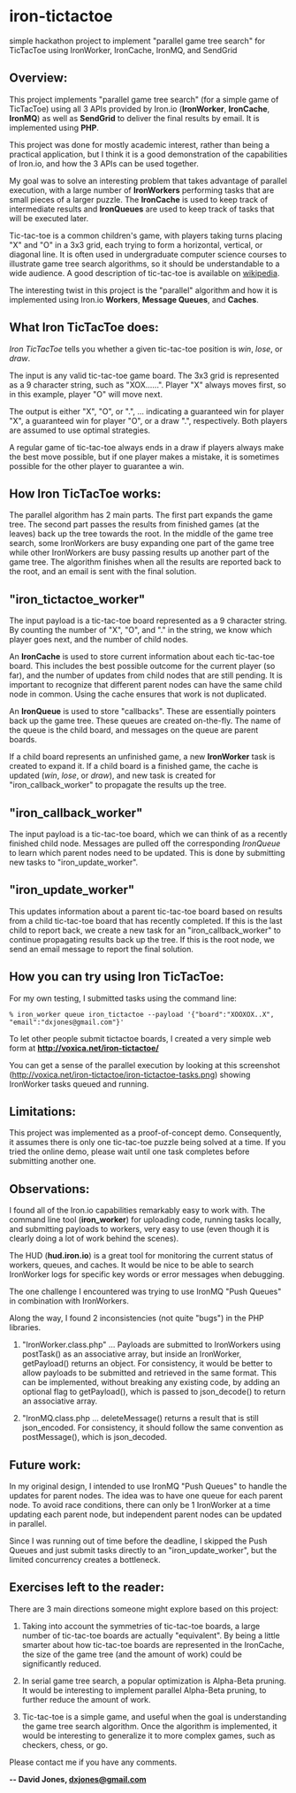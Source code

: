 iron-tictactoe
==============

simple hackathon project to implement "parallel game tree search" for TicTacToe using IronWorker, IronCache, IronMQ, and SendGrid

Overview:
---

This project implements "parallel game tree search" (for a simple game of TicTacToe) using all 3 APIs provided by Iron.io (**IronWorker**, **IronCache**, **IronMQ**) as well as **SendGrid** to deliver the final results by email. It is implemented using **PHP**.

This project was done for mostly academic interest, rather than being a practical application, but I think it is a good demonstration of the capabilities of Iron.io, and how the 3 APIs can be used together.

My goal was to solve an interesting problem that takes advantage of parallel execution, with a large number of **IronWorkers** performing tasks that are small pieces of a larger puzzle. The **IronCache** is used to keep track of intermediate results and **IronQueues** are used to keep track of tasks that will be executed later.

Tic-tac-toe is a common children's game, with players taking turns placing "X" and "O" in a 3x3 grid, each trying to form a horizontal, vertical, or diagonal line. It is often used in undergraduate computer science courses to illustrate game tree search algorithms, so it should be understandable to a wide audience. A good description of tic-tac-toe is available on [wikipedia](http://en.wikipedia.org/wiki/Tic-tac-toe).

The interesting twist in this project is the "parallel" algorithm and how it is implemented using Iron.io **Workers**, **Message Queues**, and **Caches**.

What Iron TicTacToe does:
---

*Iron TicTacToe* tells you whether a given tic-tac-toe position is *win*, *lose*, or *draw*.

The input is any valid tic-tac-toe game board.  The 3x3 grid is represented as a 9 character string, such as "XOX......".  Player "X" always moves first, so in this example, player "O" will move next.

The output is either "X", "O", or ".", ... indicating a guaranteed win for player "X", a guaranteed win for player "O", or a draw ".", respectively. Both players are assumed to use optimal strategies.

A regular game of tic-tac-toe always ends in a draw if players always make the best move possible, but if one player makes a mistake, it is sometimes possible for the other player to guarantee a win.

How Iron TicTacToe works:
---

The parallel algorithm has 2 main parts. The first part expands the game tree. The second part passes the results from finished games (at the leaves) back up the tree towards the root. In the middle of the game tree search, some IronWorkers are busy expanding one part of the game tree while other IronWorkers are busy passing results up another part of the game tree. The algorithm finishes when all the results are reported back to the root, and an email is sent with the final solution.

"iron_tictactoe_worker"
---

The input payload is a tic-tac-toe board represented as a 9 character string. By counting the number of "X", "O", and "." in the string, we know which player goes next, and the number of child nodes.

An **IronCache** is used to store current information about each tic-tac-toe board. This includes the best possible outcome for the current player (so far), and the number of updates from child nodes that are still pending. It is important to recognize that different parent nodes can have the same child node in common. Using the cache ensures that work is not duplicated.

An **IronQueue** is used to store "callbacks".  These are essentially pointers back up the game tree. These queues are created on-the-fly. The name of the queue is the child board, and messages on the queue are parent boards.

If a child board represents an unfinished game, a new **IronWorker** task is created to expand it. If a child board is a finished game, the cache is updated (*win*, *lose*, or *draw*), and new task is created for "iron_callback_worker" to propagate the results up the tree.

"iron_callback_worker"
---

The input payload is a tic-tac-toe board, which we can think of as a recently finished child node. Messages are pulled off the corresponding *IronQueue* to learn which parent nodes need to be updated. This is done by submitting new tasks to "iron_update_worker".

"iron_update_worker"
---

This updates information about a parent tic-tac-toe board based on results from a child tic-tac-toe board that has recently completed. If this is the last child to report back, we create a new task for an "iron_callback_worker" to continue propagating results back up the tree. If this is the root node, we send an email message to report the final solution.

How you can try using Iron TicTacToe:
---

For my own testing, I submitted tasks using the command line:
```
% iron_worker queue iron_tictactoe --payload '{"board":"XOOXOX..X", "email":"dxjones@gmail.com"}'
```

To let other people submit tictactoe boards, I created a very simple web form at <a href="http://voxica.net/iron-tictactoe/" target="_new"><b>http://voxica.net/iron-tictactoe/</b></a>

You can get a sense of the parallel execution by looking at this screenshot (<a href="http://voxica.net/iron-tictactoe/iron-tictactoe-tasks.png" target="_new">http://voxica.net/iron-tictactoe/iron-tictactoe-tasks.png</a>) showing IronWorker tasks queued and running.

Limitations:
---

This project was implemented as a proof-of-concept demo. Consequently, it assumes there is only one tic-tac-toe puzzle being solved at a time. If you tried the online demo, please wait until one task completes before submitting another one.


Observations:
---

I found all of the Iron.io capabilities remarkably easy to work with.
The command line tool (**iron_worker**) for uploading code, running tasks locally, and submitting payloads to workers, very easy to use (even though it is clearly doing a lot of work behind the scenes).

The HUD (**hud.iron.io**) is a great tool for monitoring the current status of workers, queues, and caches. It would be nice to be able to search IronWorker logs for specific key words or error messages when debugging.

The one challenge I encountered was trying to use IronMQ "Push Queues" in combination with IronWorkers.

Along the way, I found 2 inconsistencies (not quite "bugs") in the PHP libraries.

1. "IronWorker.class.php" ... Payloads are submitted to IronWorkers using postTask() as an associative array, but inside an IronWorker, getPayload() returns an object. For consistency, it would be better to allow payloads to be submitted and retrieved in the same format. This can be implemented, without breaking any existing code, by adding an optional flag to getPayload(), which is passed to json_decode() to return an associative array.

2. "IronMQ.class.php ... deleteMessage() returns a result that is still json_encoded. For consistency, it should follow the same convention as postMessage(), which is json_decoded.

Future work:
---

In my original design, I intended to use IronMQ "Push Queues" to handle the updates for parent nodes. The idea was to have one queue for each parent node. To avoid race conditions, there can only be 1 IronWorker at a time updating each parent node, but independent parent nodes can be updated in parallel.

Since I was running out of time before the deadline, I skipped the Push Queues and just submit tasks directly to an "iron_update_worker", but the limited concurrency creates a bottleneck.

Exercises left to the reader:
---

There are 3 main directions someone might explore based on this project:

1. Taking into account the symmetries of tic-tac-toe boards, a large number of tic-tac-toe boards are actually "equivalent". By being a little smarter about how tic-tac-toe boards are represented in the IronCache, the size of the game tree (and the amount of work) could be significantly reduced.

2. In serial game tree search, a popular optimization is Alpha-Beta pruning. It would be interesting to implement parallel Alpha-Beta pruning, to further reduce the amount of work.

3. Tic-tac-toe is a simple game, and useful when the goal is understanding the game tree search algorithm. Once the algorithm is implemented, it would be interesting to generalize it to more complex games, such as checkers, chess, or go.

Please contact me if you have any comments.

**-- David Jones, dxjones@gmail.com**
